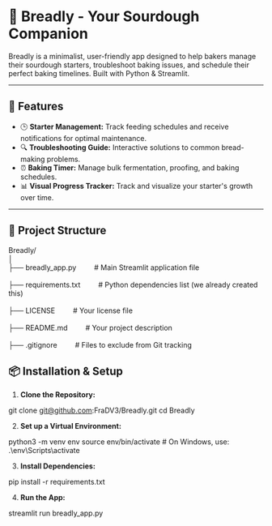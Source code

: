 # 🍞 Breadly - Your Sourdough Companion

Breadly is a minimalist, user-friendly app designed to help bakers manage their sourdough starters, troubleshoot baking issues, and schedule their perfect baking timelines. Built with Python & Streamlit.

---

## 🚀 Features

- 🕒 **Starter Management:** Track feeding schedules and receive notifications for optimal maintenance.
- 🔍 **Troubleshooting Guide:** Interactive solutions to common bread-making problems.
- ⏰ **Baking Timer:** Manage bulk fermentation, proofing, and baking schedules.
- 📊 **Visual Progress Tracker:** Track and visualize your starter's growth over time.

---

## 📂 Project Structure

Breadly/  <br>
│  <br>
├── breadly_app.py              &nbsp; &nbsp; &nbsp; &nbsp; # Main Streamlit application file  <br><br>
├── requirements.txt            &nbsp; &nbsp; &nbsp; &nbsp; # Python dependencies list (we already created this)  <br><br>
├── LICENSE                     &nbsp; &nbsp; &nbsp; &nbsp; # Your license file  <br><br>
├── README.md                   &nbsp; &nbsp; &nbsp; &nbsp; # Your project description  <br><br>
├── .gitignore                  &nbsp; &nbsp; &nbsp; &nbsp; # Files to exclude from Git tracking  

## 📦 Installation & Setup

1. **Clone the Repository:**

git clone git@github.com:FraDV3/Breadly.git
cd Breadly

2. **Set up a Virtual Environment:**

python3 -m venv env
source env/bin/activate   # On Windows, use: .\env\Scripts\activate

3. **Install Dependencies:**

pip install -r requirements.txt

4. **Run the App:**

streamlit run breadly_app.py
